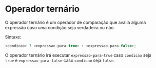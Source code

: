 # Operador ternário

O operador ternário é um operador de comparação que avalia alguma expressão caso uma condição seja verdadeira ou não.

Sintaxe:

```php
<condicao> ? <expressao-para-true> : <expressao-para-false>;
```

O operador ternário irá executar `expressao-para-true` caso `condicao` seja `true` e `expressao-para-false` caso `condicao` seja `false`.